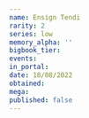 ```yaml
---
name: Ensign Tendi
rarity: 2
series: low
memory_alpha: ''
bigbook_tier:
events:
in_portal:
date: 18/08/2022
obtained:
mega:
published: false
---
```

